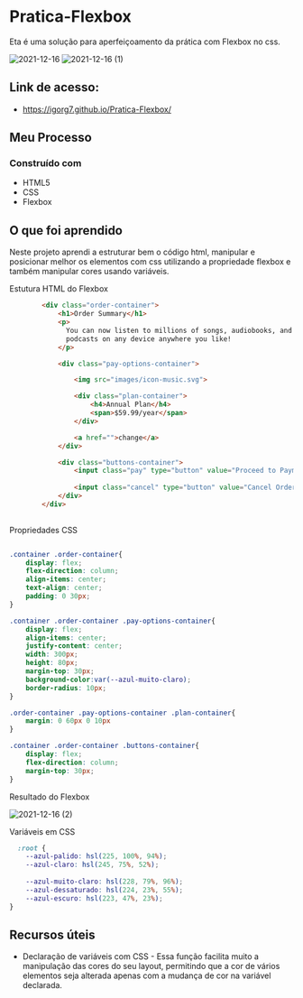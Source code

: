 # Pratica-Flexbox
 
 Eta é uma solução para aperfeiçoamento da prática com Flexbox no css.
 
 ![2021-12-16](https://user-images.githubusercontent.com/78181968/146418186-1c6e4ea6-330c-4780-9959-b07b93e9fd11.png)
 ![2021-12-16 (1)](https://user-images.githubusercontent.com/78181968/146418596-ffc9eb91-7284-4b82-afb5-ee996fc21f40.png)

## Link de acesso: 
- https://igorg7.github.io/Pratica-Flexbox/

## Meu Processo
### Construído com
- HTML5
- CSS
- Flexbox

## O que foi aprendido
Neste projeto aprendi a estruturar bem o código html, manipular e posicionar melhor os elementos com css utilizando a propriedade flexbox e também manipular cores usando variáveis.

Estutura HTML do Flexbox

```html
        <div class="order-container">
            <h1>Order Summary</h1>
            <p>
              You can now listen to millions of songs, audiobooks, and 
              podcasts on any device anywhere you like!               
            </p>

            <div class="pay-options-container">

                <img src="images/icon-music.svg">

                <div class="plan-container">
                    <h4>Annual Plan</h4>
                    <span>$59.99/year</span>
                </div>

                <a href="">change</a>
            </div>

            <div class="buttons-container">
                <input class="pay" type="button" value="Proceed to Payment">
                
                <input class="cancel" type="button" value="Cancel Order">
            </div>
        </div>
    
```
Propriedades CSS
```css

.container .order-container{
    display: flex;
    flex-direction: column;
    align-items: center;
    text-align: center;
    padding: 0 30px;
}

.container .order-container .pay-options-container{
    display: flex;
    align-items: center;
    justify-content: center;
    width: 300px;
    height: 80px;
    margin-top: 30px;
    background-color:var(--azul-muito-claro);
    border-radius: 10px;
}

.order-container .pay-options-container .plan-container{
    margin: 0 60px 0 10px
}

.container .order-container .buttons-container{
    display: flex;
    flex-direction: column;
    margin-top: 30px;
}
```

Resultado do Flexbox

![2021-12-16 (2)](https://user-images.githubusercontent.com/78181968/146424095-e125e4e5-396a-4a8f-9b8d-859c96023434.png)


Variáveis em CSS
```css
  :root {
    --azul-palido: hsl(225, 100%, 94%);
    --azul-claro: hsl(245, 75%, 52%);
    
    --azul-muito-claro: hsl(228, 79%, 96%);
    --azul-dessaturado: hsl(224, 23%, 55%);
    --azul-escuro: hsl(223, 47%, 23%);   
}
```
## Recursos úteis
- Declaração de variáveis com CSS - Essa função facilita muito a manipulação das cores do seu layout, permitindo que a cor de vários elementos seja alterada apenas com a mudança de cor na variável declarada.
